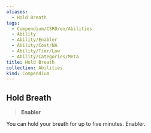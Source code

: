 ```yaml
---
aliases:
  - Hold Breath
tags:
  - Compendium/CSRD/en/Abilities
  - Ability
  - Ability/Enabler
  - Ability/Cost/NA
  - Ability/Tier/Low
  - Ability/Categories/Meta
title: Hold Breath
collection: Abilities
kind: Compendium
---
```

## Hold Breath  
>**Enabler**
  
You can hold your breath for up to five minutes. Enabler.